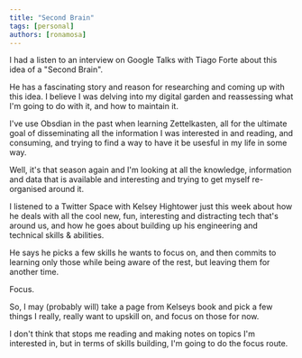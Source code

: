 ```yaml
---
title: "Second Brain"
tags: [personal]
authors: [ronamosa]
---
```


I had a listen to an interview on Google Talks with Tiago Forte about this idea of a "Second Brain".

He has a fascinating story and reason for researching and coming up with this idea. I believe I was delving into my digital garden and reassessing what I'm going to do with it, and how to maintain it.

I've use Obsdian in the past when learning Zettelkasten, all for the ultimate goal of disseminating all the information I was interested in and reading, and consuming, and trying to find a way to have it be usesful in my life in some way.

Well, it's that season again and I'm looking at all the knowledge, information and data that is available and interesting and trying to get myself re-organised around it.

I listened to a Twitter Space with Kelsey Hightower just this week about how he deals with all the cool new, fun, interesting and distracting tech that's around us, and how he goes about building up his engineering and technical skills & abilities.

He says he picks a few skills he wants to focus on, and then commits to learning only those while being aware of the rest, but leaving them for another time.

Focus.

So, I may (probably will) take a page from Kelseys book and pick a few things I really, really want to upskill on, and focus on those for now.

I don't think that stops me reading and making notes on topics I'm interested in, but in terms of skills building, I'm going to do the focus route.